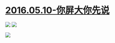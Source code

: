 # [2016.05.10-你屏大你先说](http://www.bilibili.com/html/activity-Mimax.html)
![](https://bilicoverimg.github.io/2016/2016.05.10-你屏大你先说.png)
![](https://bilicoverimg.github.io/2016/2016.05.10-你屏大你先说%28平板截图%29.png)

![](https://bilicover2016.github.io/2016.05.10.jpg)